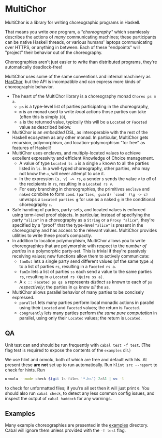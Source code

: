 # MultiChor

MultiChor is a library for writing choreographic programs in Haskell.

That means you write _one_ program, a _"choreography"_ which seamlessly describes the actions of _many_ communicating machines;
these participants can be native Haskell threads, or various humans' laptops communicating over HTTPS, or anything in between.
Each of these "endpoints" will "project" their behavior out of the choreography.

Choreographies aren't just easier to write than distributed programs, they're automatically deadlock-free!

MultiChor uses some of the same conventions and internal machinery as [HasChor](https://github.com/gshen42/HasChor),
but the API is incompatible and can express more kinds of choreographic behavior.

- The heart of the MultiChor library is a choreography monad `Choreo ps m a`.
  - `ps` is a type-level list of parties participating in the choreography,
  - `m` is an monad used to write _local_ actions those parties can take (often this is simply `IO`),
  - `a` is the returned value, typically this will be a `Located` or `Faceted` value as described below.
- MultiChor is an _embedded_ DSL, as interoperable with the rest of the Haskell ecosystem as any other monad.
  In particular, MultiChor gets recursion, polymorphism, and location-polymorphism "for free" as features of Haskell!
- MultiChor uses enclaves, and multiply-located values to achieve excellent expressivity and efficient Knowledge of Choice management.
  - A value of type `Located ls a` is a single `a` known to all the parties listed in `ls`.
    In a well-typed choreography, other parties, who may not know the `a`, will never attempt to use it.
  - In the expression `(s, v) ~> rs`, a sender `s` sends the value `v` to _all_ of the recipients in `rs`, resulting in a `Located rs v`.
  - For easy branching in choreographies, the primitives `enclave` and `naked` combine to form `cond`.
    ``(parties, guard) `cond` (\g -> c)`` unwraps a `Located parties g` for use as a naked `g` in the conditional choreography `c`.
- Safe handing of parties, party-sets, and located values is enforced using term-level proof objects.
  In particular, instead of specifying the party `"alice"` in a choreography as a `String` or a `Proxy "alice"`,
  they're specified by a "proof" that the type-level `"alice"` is present in the choreography and has access to the relevant values.
  MultiChor provides utilities to write these proofs compactly.
- In addition to location polymorphism, MultiChor allows you to write choreographies
  that are polymorphic with respect to the _number of parties_ in a polymorphic party-set.
  This is trivial if they're passively receiving values; new functions allow them to actively communicate:
  - `fanOut` lets a single party send different values (of the same type `a`) to a list of parties `rs`, resulting in a `Faceted rs a`.
  - `fanIn` lets a list of parties `ss` each send a value to the same parties `rs`, resulting in a `Located rs (Quire ss a)`.
  - A `x :: Faceted ps qs a` represents _distinct_ `a`s known to each of `ps` _respectively_; the parties in `qs` know _all_ the `a`s.
- MultiChor allows parallel behavior of many parties to be concisely expressed.
  - `parallel` lets many parties perform local monadic actions in parallel using their `Located` and `Faceted` values;
    the return is `Faceted`.
  - `congruently` lets many parties perform _the same pure computation_ in parallel, using only their `Located` values;
    the return is `Located`.

## QA

Unit test can and should be run frequently with `cabal test -f test`.
(The flag test is required to expose the contents of the `examples` dir.)

We use hlint and ormolu, both of which are free and default with hls.
At present these **are not** set up to run automatically.
Run `hlint src --report` to check for hints.
Run
```bash
ormolu --mode check $(git ls-files '*.hs') 2>&1 | wc -l
```
to check for unformatted files; if you're all set then it will just print `0`.
You should also run `cabal check`, to detect any less common config issues,
and inspect the output of `cabal haddock` for any warnings.


## Examples

Many example choreographies are presented in the [examples](examples) directory.
Cabal will ignore them unless provided with the `-f test` flag.
